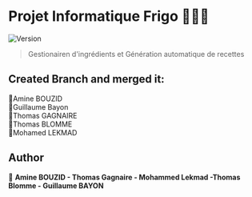 # Projet Informatique Frigo 👋🧊🥛
![Version](https://img.shields.io/badge/version-1.0-blue.svg?cacheSeconds=2592000)

> Gestionairen d'ingrédients et Génération automatique de recettes

## Created Branch and merged it:
🤵Amine BOUZID  
🤵Guillaume Bayon  
🤵Thomas GAGNAIRE  
🤵Thomas BLOMME    
🤵Mohamed LEKMAD

## Author

👤 **Amine BOUZID - Thomas Gagnaire -  Mohammed Lekmad -Thomas Blomme - Guillaume BAYON**
